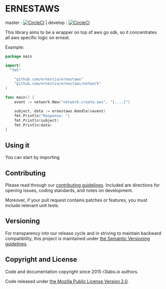 # ERNESTAWS

master : [![CircleCI](https://circleci.com/gh/ernestio/ernestaws/tree/master.svg?style=svg)](https://circleci.com/gh/ernestio/ernestaws/tree/master) | develop : [![CircleCI](https://circleci.com/gh/ernestio/ernestaws/tree/develop.svg?style=svg)](https://circleci.com/gh/ernestio/ernestaws/tree/develop)

This library aims to be a wrapper on top of aws go sdk, so it concentrates all aws specific logic on ernest.

Example:
```go
package main

import(
  "fmt"

	"github.com/ernestio/ernestaws"
	"github.com/ernestio/ernestaws/network"
)

func main() {
	event := network.New("network.create.aws", "{....}")

	subject, data := ernestaws.Handle(&event)
	fmt.Println("Response: ")
	fmt.Println(subject)
	fmt.Println(data)
}
```

## Using it

You can start by importing


## Contributing

Please read through our
[contributing guidelines](CONTRIBUTING.md).
Included are directions for opening issues, coding standards, and notes on
development.

Moreover, if your pull request contains patches or features, you must include
relevant unit tests.

## Versioning

For transparency into our release cycle and in striving to maintain backward
compatibility, this project is maintained under [the Semantic Versioning guidelines](http://semver.org/).

## Copyright and License

Code and documentation copyright since 2015 r3labs.io authors.

Code released under
[the Mozilla Public License Version 2.0](LICENSE).

